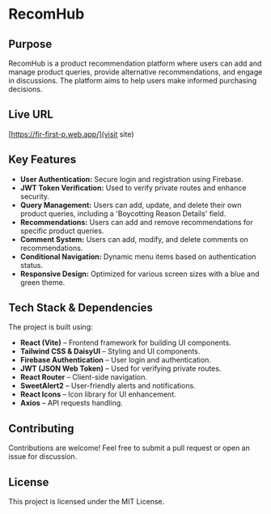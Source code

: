 # RecomHub

## Purpose
RecomHub is a product recommendation platform where users can add and manage product queries, provide alternative recommendations, and engage in discussions. The platform aims to help users make informed purchasing decisions.

## Live URL
[https://fir-first-p.web.app/](visit site) 

## Key Features
- **User Authentication:** Secure login and registration using Firebase.
- **JWT Token Verification:** Used to verify private routes and enhance security.
- **Query Management:** Users can add, update, and delete their own product queries, including a 'Boycotting Reason Details' field.
- **Recommendations:** Users can add and remove recommendations for specific product queries.
- **Comment System:** Users can add, modify, and delete comments on recommendations.
- **Conditional Navigation:** Dynamic menu items based on authentication status.
- **Responsive Design:** Optimized for various screen sizes with a blue and green theme.

## Tech Stack & Dependencies
The project is built using:

- **React (Vite)** – Frontend framework for building UI components.
- **Tailwind CSS & DaisyUI** – Styling and UI components.
- **Firebase Authentication** – User login and authentication.
- **JWT (JSON Web Token)** – Used for verifying private routes.
- **React Router** – Client-side navigation.
- **SweetAlert2** – User-friendly alerts and notifications.
- **React Icons** – Icon library for UI enhancement.
- **Axios** – API requests handling.



## Contributing
Contributions are welcome! Feel free to submit a pull request or open an issue for discussion.

## License
This project is licensed under the MIT License.
